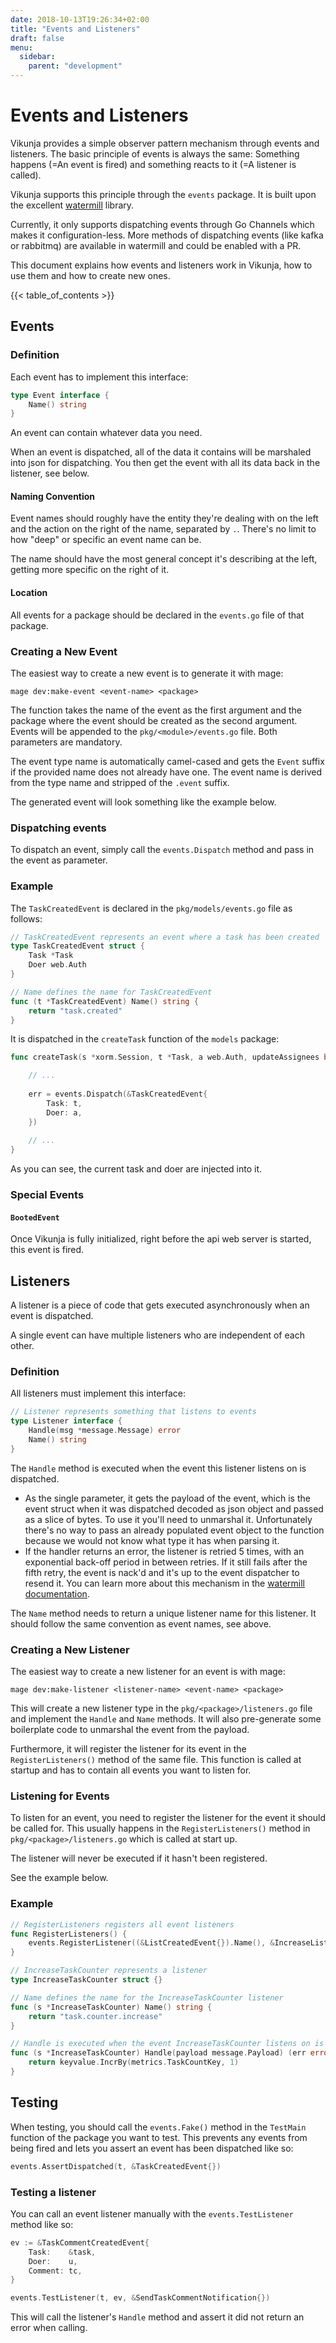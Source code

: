 ```yaml
---
date: 2018-10-13T19:26:34+02:00
title: "Events and Listeners"
draft: false
menu:
  sidebar:
    parent: "development"
---
```


# Events and Listeners

Vikunja provides a simple observer pattern mechanism through events and listeners.
The basic principle of events is always the same: Something happens (=An event is fired) and something reacts to it (=A listener is called).

Vikunja supports this principle through the `events` package.
It is built upon the excellent [watermill](https://watermill.io) library.

Currently, it only supports dispatching events through Go Channels which makes it configuration-less.
More methods of dispatching events (like kafka or rabbitmq) are available in watermill and could be enabled with a PR.

This document explains how events and listeners work in Vikunja, how to use them and how to create new ones.

{{< table_of_contents >}}

## Events

### Definition

Each event has to implement this interface:

```go
type Event interface {
    Name() string
}
```

An event can contain whatever data you need.

When an event is dispatched, all of the data it contains will be marshaled into json for dispatching.
You then get the event with all its data back in the listener, see below.

#### Naming Convention

Event names should roughly have the entity they're dealing with on the left and the action on the right of the name, separated by `.`.
There's no limit to how "deep" or specific an event name can be.

The name should have the most general concept it's describing at the left, getting more specific on the right of it.

#### Location

All events for a package should be declared in the `events.go` file of that package.

### Creating a New Event

The easiest way to create a new event is to generate it with mage:

```
mage dev:make-event <event-name> <package>
```

The function takes the name of the event as the first argument and the package where the event should be created as the second argument.
Events will be appended to the `pkg/<module>/events.go` file.
Both parameters are mandatory.

The event type name is automatically camel-cased and gets the `Event` suffix if the provided name does not already have one.
The event name is derived from the type name and stripped of the `.event` suffix.

The generated event will look something like the example below.

### Dispatching events

To dispatch an event, simply call the `events.Dispatch` method and pass in the event as parameter.

### Example

The `TaskCreatedEvent` is declared in the `pkg/models/events.go` file as follows:

```go
// TaskCreatedEvent represents an event where a task has been created
type TaskCreatedEvent struct {
    Task *Task
    Doer web.Auth
}

// Name defines the name for TaskCreatedEvent
func (t *TaskCreatedEvent) Name() string {
    return "task.created"
}
```

It is dispatched in the `createTask` function of the `models` package:

```go
func createTask(s *xorm.Session, t *Task, a web.Auth, updateAssignees bool) (err error) {

    // ...
    
    err = events.Dispatch(&TaskCreatedEvent{
        Task: t,
        Doer: a,
    })
    
    // ...
}
```

As you can see, the current task and doer are injected into it.

### Special Events

#### `BootedEvent`

Once Vikunja is fully initialized, right before the api web server is started, this event is fired.

## Listeners

A listener is a piece of code that gets executed asynchronously when an event is dispatched.

A single event can have multiple listeners who are independent of each other.

### Definition

All listeners must implement this interface:

```go
// Listener represents something that listens to events
type Listener interface {
    Handle(msg *message.Message) error
    Name() string
}
```

The `Handle` method is executed when the event this listener listens on is dispatched. 
* As the single parameter, it gets the payload of the event, which is the event struct when it was dispatched decoded as json object and passed as a slice of bytes.
To use it you'll need to unmarshal it. Unfortunately there's no way to pass an already populated event object to the function because we would not know what type it has when parsing it.
* If the handler returns an error, the listener is retried 5 times, with an exponential back-off period in between retries.
If it still fails after the fifth retry, the event is nack'd and it's up to the event dispatcher to resend it.
You can learn more about this mechanism in the [watermill documentation](https://watermill.io/docs/middlewares/#retry).

The `Name` method needs to return a unique listener name for this listener.
It should follow the same convention as event names, see above.

### Creating a New Listener

The easiest way to create a new listener for an event is with mage:

```
mage dev:make-listener <listener-name> <event-name> <package>
```

This will create a new listener type in the `pkg/<package>/listeners.go` file and implement the `Handle` and `Name` methods.
It will also pre-generate some boilerplate code to unmarshal the event from the payload.

Furthermore, it will register the listener for its event in the `RegisterListeners()` method of the same file.
This function is called at startup and has to contain all events you want to listen for.

### Listening for Events

To listen for an event, you need to register the listener for the event it should be called for.
This usually happens in the `RegisterListeners()` method in `pkg/<package>/listeners.go` which is called at start up.

The listener will never be executed if it hasn't been registered.

See the example below.

### Example

```go
// RegisterListeners registers all event listeners
func RegisterListeners() {
    events.RegisterListener((&ListCreatedEvent{}).Name(), &IncreaseListCounter{})
}

// IncreaseTaskCounter represents a listener
type IncreaseTaskCounter struct {}

// Name defines the name for the IncreaseTaskCounter listener
func (s *IncreaseTaskCounter) Name() string {
    return "task.counter.increase"
}

// Handle is executed when the event IncreaseTaskCounter listens on is fired
func (s *IncreaseTaskCounter) Handle(payload message.Payload) (err error) {
    return keyvalue.IncrBy(metrics.TaskCountKey, 1)
}
```

## Testing

When testing, you should call the `events.Fake()` method in the `TestMain` function of the package you want to test.
This prevents any events from being fired and lets you assert an event has been dispatched like so:

```go
events.AssertDispatched(t, &TaskCreatedEvent{})
```

### Testing a listener

You can call an event listener manually with the `events.TestListener` method like so:

```go
ev := &TaskCommentCreatedEvent{
	Task:    &task,
	Doer:    u,
	Comment: tc,
}

events.TestListener(t, ev, &SendTaskCommentNotification{})
```

This will call the listener's `Handle` method and assert it did not return an error when calling.

